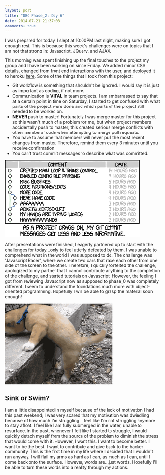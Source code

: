 ```yaml
---
layout: post
title: "DBC Phase_2: Day 6"
date: 2014-07-21 21:37:03
comments: true
---
```


I was prepared for today. I slept at 10:00PM last night, making sure I got enough rest. This is because this week's challenges were on topics that I am not that strong in: Javascript, JQuery, and AJAX.

This morning was spent finishing up the final touches to the project my group and I have been working on since Friday. We added minor CSS details, changed from front end interactions with the user, and deployed it to heroku [here](http://dbc-flashhh.herokuapp.com/). Some of the things that I took from this project:
    
  * Git workflow is something that shouldn't be ignored. I would say it is just as important as coding, if not more.
  * Communication is **VITAL** in team projects. I am embarrassed to say that at a certain point in time on Saturday, I started to get confused with what parts of the project were done and which parts of the project still needed to be worked on.
  * **NEVER** push to master! Fortunately I was merge master for this project so this wasn't much of a problem for me, but when project members accidentally push to master, this created serious merge conflicts with other members' code when attempting to merge pull requests.
  * You have to assume that members will never pull the most recent changes from master. Therefore, remind them every 3 minutes until you receive confirmation.
  * You can't trust commit messages to describe what was committed.

![alt text](/assets/img/git-workflow.jpg "What am I committing!")

After presentations were finished, I eagerly partnered up to start with the challenges for today...only to feel utterly defeated by them. I was unable to comprehend what in the world I was supposed to do. The challenge was 'Javascript Racer', where we create two cars that race each other from one side of the screen to the other. Therefore, I quickly forfeited the challenge, apologized to my partner that I cannot contribute anything to the completion of the challenge, and started tutorials on Javascript. However, the feeling I got from reviewing Javascript now as supposed to phase_0 was completely different. I seem to understand the foundations much more with object-oriented programming. Hopefully I will be able to grasp the material soon enough!

![alt text](/assets/img/struggling.gif "struggle struggle")

## Sink or Swim?

I am a little disappointed in myself because of the lack of motivation I had this past weekend; I was very scared that my motivation was dwindling because of how much I'm struggling. I feel like I'm not struggling anymore to stay afloat. I feel like I am fully submerged in the water, unable to resurface. In the past, whenever I felt like I started to struggle, I would quickly detach myself from the source of the problem to diminish the stress that would come with it. However, I want this. I want to become better. I want to be the best. I want to contribute and give back to the hacker community. This is the first time in my life where I decided that I wouldn't run anyway. I will flail my arms as hard as I can, as much as I can, until I come back onto the surface. However, words are...just words. Hopefully I'll be able to turn these words into a reality through my actions.